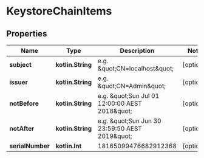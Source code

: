 
# KeystoreChainItems

## Properties
Name | Type | Description | Notes
------------ | ------------- | ------------- | -------------
**subject** | **kotlin.String** | e.g. \&quot;CN&#x3D;localhost\&quot; |  [optional]
**issuer** | **kotlin.String** | e.g. \&quot;CN&#x3D;Admin\&quot; |  [optional]
**notBefore** | **kotlin.String** | e.g. \&quot;Sun Jul 01 12:00:00 AEST 2018\&quot; |  [optional]
**notAfter** | **kotlin.String** | e.g. \&quot;Sun Jun 30 23:59:50 AEST 2019\&quot; |  [optional]
**serialNumber** | **kotlin.Int** | 18165099476682912368 |  [optional]



